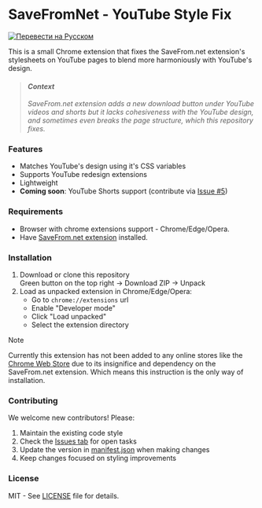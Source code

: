 # SaveFromNet - YouTube Style Fix

<a href="PROCHTI.md"><img alt="Перевести на Русском" src="https://img.shields.io/badge/%D0%9E%D1%82%D0%BA%D1%80%D1%8B%D1%82%D1%8C%20%D0%BD%D0%B0%20%D0%A0%D1%83%D1%81%D1%81%D0%BA%D0%BE%D0%BC-4285F4?style=flat&logo=googletranslate&logoColor=white" /></a>

This is a small Chrome extension that fixes the SaveFrom.net extension's stylesheets on YouTube pages to blend more harmoniously with YouTube's design.

> #### *Context*
> *SaveFrom.net extension adds a new download button under YouTube videos and shorts but it lacks cohesiveness with the YouTube design, and sometimes even breaks the page structure, which this repository fixes.*

### Features

- Matches YouTube's design using it's CSS variables
- Supports YouTube redesign extensions
- Lightweight
- **Coming soon**: YouTube Shorts support (contribute via [Issue #5](../../issues/5))

### Requirements

- Browser with chrome extensions support - Chrome/Edge/Opera.
- Have [SaveFrom.net extension](https://en1.savefrom.net/1OD/user.php) installed.

### Installation

1. Download or clone this repository<br>
Green button on the top right → Download ZIP → Unpack
2. Load as unpacked extension in Chrome/Edge/Opera:
   - Go to `chrome://extensions` url
   - Enable "Developer mode"
   - Click "Load unpacked"
   - Select the extension directory

> [!NOTE]
> Currently this extension has not been added to any online stores like the [Chrome Web Store](https://chromewebstore.google.com) due to its insignifice and dependency on the SaveFrom.net extension.
> Which means this instruction is the only way of installation.

### Contributing

We welcome new contributors! Please:

1. Maintain the existing code style
2. Check the [Issues tab](../../issues) for open tasks
3. Update the version in [manifest.json](manifest.json) when making changes
4. Keep changes focused on styling improvements

### License

MIT - See [LICENSE](LICENSE) file for details.
